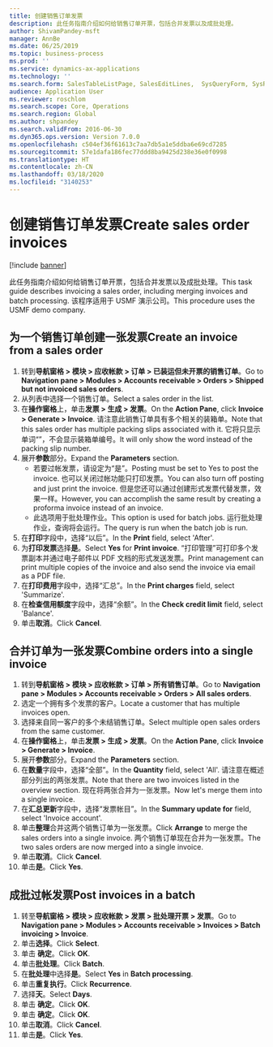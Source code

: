 ```yaml
---
title: 创建销售订单发票
description: 此任务指南介绍如何给销售订单开票，包括合并发票以及成批处理。
author: ShivamPandey-msft
manager: AnnBe
ms.date: 06/25/2019
ms.topic: business-process
ms.prod: ''
ms.service: dynamics-ax-applications
ms.technology: ''
ms.search.form: SalesTableListPage, SalesEditLines,  SysQueryForm, SysRecurrence
audience: Application User
ms.reviewer: roschlom
ms.search.scope: Core, Operations
ms.search.region: Global
ms.author: shpandey
ms.search.validFrom: 2016-06-30
ms.dyn365.ops.version: Version 7.0.0
ms.openlocfilehash: c504ef36f61613c7aa7db5a1e5ddba6e69cd7285
ms.sourcegitcommit: 57e1dafa186fec77ddd8ba9425d238e36e0f0998
ms.translationtype: HT
ms.contentlocale: zh-CN
ms.lasthandoff: 03/18/2020
ms.locfileid: "3140253"
---
```

# <a name="create-sales-order-invoices"></a><span data-ttu-id="e9972-103">创建销售订单发票</span><span class="sxs-lookup"><span data-stu-id="e9972-103">Create sales order invoices</span></span>

[!include [banner](../../includes/banner.md)]

<span data-ttu-id="e9972-104">此任务指南介绍如何给销售订单开票，包括合并发票以及成批处理。</span><span class="sxs-lookup"><span data-stu-id="e9972-104">This task guide describes invoicing a sales order, including merging invoices and batch processing.</span></span> <span data-ttu-id="e9972-105">该程序适用于 USMF 演示公司。</span><span class="sxs-lookup"><span data-stu-id="e9972-105">This procedure uses the USMF demo company.</span></span>


## <a name="create-an-invoice-from-a-sales-order"></a><span data-ttu-id="e9972-106">为一个销售订单创建一张发票</span><span class="sxs-lookup"><span data-stu-id="e9972-106">Create an invoice from a sales order</span></span>
1. <span data-ttu-id="e9972-107">转到**导航窗格 > 模块 > 应收帐款 > 订单 > 已装运但未开票的销售订单**。</span><span class="sxs-lookup"><span data-stu-id="e9972-107">Go to **Navigation pane > Modules > Accounts receivable > Orders > Shipped but not invoiced sales orders**.</span></span>
2. <span data-ttu-id="e9972-108">从列表中选择一个销售订单。</span><span class="sxs-lookup"><span data-stu-id="e9972-108">Select a sales order in the list.</span></span> 
3. <span data-ttu-id="e9972-109">在**操作窗格**上，单击**发票 > 生成 > 发票**。</span><span class="sxs-lookup"><span data-stu-id="e9972-109">On the **Action Pane**, click **Invoice > Generate > Invoice**.</span></span> <span data-ttu-id="e9972-110">请注意此销售订单具有多个相关的装箱单。</span><span class="sxs-lookup"><span data-stu-id="e9972-110">Note that this sales order has multiple packing slips associated with it.</span></span> <span data-ttu-id="e9972-111">它将只显示单词“<multiple>”，不会显示装箱单编号。</span><span class="sxs-lookup"><span data-stu-id="e9972-111">It will only show the word <multiple> instead of the packing slip number.</span></span>  
4. <span data-ttu-id="e9972-112">展开**参数**部分。</span><span class="sxs-lookup"><span data-stu-id="e9972-112">Expand the **Parameters** section.</span></span>
    - <span data-ttu-id="e9972-113">若要过帐发票，请设定为“是”。</span><span class="sxs-lookup"><span data-stu-id="e9972-113">Posting must be set to Yes to post the invoice.</span></span> <span data-ttu-id="e9972-114">也可以关闭过帐功能只打印发票。</span><span class="sxs-lookup"><span data-stu-id="e9972-114">You can also turn off posting and just print the invoice.</span></span> <span data-ttu-id="e9972-115">但是您还可以通过创建形式发票代替发票，效果一样。</span><span class="sxs-lookup"><span data-stu-id="e9972-115">However, you can accomplish the same result by creating a proforma invoice instead of an invoice.</span></span>  
    - <span data-ttu-id="e9972-116">此选项用于批处理作业。</span><span class="sxs-lookup"><span data-stu-id="e9972-116">This option is used for batch jobs.</span></span> <span data-ttu-id="e9972-117">运行批处理作业，查询将会运行。</span><span class="sxs-lookup"><span data-stu-id="e9972-117">The query is run when the batch job is run.</span></span>
5. <span data-ttu-id="e9972-118">在**打印**字段中，选择“以后”。</span><span class="sxs-lookup"><span data-stu-id="e9972-118">In the **Print** field, select 'After'.</span></span>
6. <span data-ttu-id="e9972-119">为**打印发票**选择**是**。</span><span class="sxs-lookup"><span data-stu-id="e9972-119">Select **Yes** for **Print invoice**.</span></span> <span data-ttu-id="e9972-120">“打印管理”可打印多个发票副本并通过电子邮件以 PDF 文档的形式发送发票。</span><span class="sxs-lookup"><span data-stu-id="e9972-120">Print management can print  multiple copies of the invoice and also send the invoice via email as a PDF file.</span></span>  
7. <span data-ttu-id="e9972-121">在**打印费用**字段中，选择“汇总”。</span><span class="sxs-lookup"><span data-stu-id="e9972-121">In the **Print charges** field, select 'Summarize'.</span></span>
8. <span data-ttu-id="e9972-122">在**检查信用额度**字段中，选择“余额”。</span><span class="sxs-lookup"><span data-stu-id="e9972-122">In the **Check credit limit** field, select 'Balance'.</span></span>
9. <span data-ttu-id="e9972-123">单击**取消**。</span><span class="sxs-lookup"><span data-stu-id="e9972-123">Click **Cancel**.</span></span>

## <a name="combine-orders-into-a-single-invoice"></a><span data-ttu-id="e9972-124">合并订单为一张发票</span><span class="sxs-lookup"><span data-stu-id="e9972-124">Combine orders into a single invoice</span></span>
1. <span data-ttu-id="e9972-125">转到**导航窗格 > 模块 > 应收帐款 > 订单 > 所有销售订单**。</span><span class="sxs-lookup"><span data-stu-id="e9972-125">Go to **Navigation pane > Modules > Accounts receivable > Orders > All sales orders**.</span></span>
2. <span data-ttu-id="e9972-126">选定一个拥有多个发票的客户。</span><span class="sxs-lookup"><span data-stu-id="e9972-126">Locate a customer that has multiple invoices open.</span></span>
3. <span data-ttu-id="e9972-127">选择来自同一客户的多个未结销售订单。</span><span class="sxs-lookup"><span data-stu-id="e9972-127">Select multiple open sales orders from the same customer.</span></span>
4. <span data-ttu-id="e9972-128">在**操作窗格**上，单击**发票 > 生成 > 发票**。</span><span class="sxs-lookup"><span data-stu-id="e9972-128">On the **Action Pane**, click **Invoice > Generate > Invoice**.</span></span>
5. <span data-ttu-id="e9972-129">展开**参数**部分。</span><span class="sxs-lookup"><span data-stu-id="e9972-129">Expand the **Parameters** section.</span></span>
6. <span data-ttu-id="e9972-130">在**数量**字段中，选择“全部”。</span><span class="sxs-lookup"><span data-stu-id="e9972-130">In the **Quantity** field, select 'All'.</span></span> <span data-ttu-id="e9972-131">请注意在概述部分列出的两张发票。</span><span class="sxs-lookup"><span data-stu-id="e9972-131">Note that there are two invoices listed in the overview section.</span></span> <span data-ttu-id="e9972-132">现在将两张合并为一张发票。</span><span class="sxs-lookup"><span data-stu-id="e9972-132">Now let's merge them into a single invoice.</span></span>  
7. <span data-ttu-id="e9972-133">在**汇总更新**字段中，选择“发票帐目”。</span><span class="sxs-lookup"><span data-stu-id="e9972-133">In the **Summary update for** field, select 'Invoice account'.</span></span>
8. <span data-ttu-id="e9972-134">单击**整理**合并这两个销售订单为一张发票。</span><span class="sxs-lookup"><span data-stu-id="e9972-134">Click **Arrange** to merge the sales orders into a single invoice.</span></span> <span data-ttu-id="e9972-135">两个销售订单现在合并为一张发票。</span><span class="sxs-lookup"><span data-stu-id="e9972-135">The two sales orders are now merged into a single invoice.</span></span>   
9. <span data-ttu-id="e9972-136">单击**取消**。</span><span class="sxs-lookup"><span data-stu-id="e9972-136">Click **Cancel**.</span></span>
10. <span data-ttu-id="e9972-137">单击**是**。</span><span class="sxs-lookup"><span data-stu-id="e9972-137">Click **Yes**.</span></span>

## <a name="post-invoices-in-a-batch"></a><span data-ttu-id="e9972-138">成批过帐发票</span><span class="sxs-lookup"><span data-stu-id="e9972-138">Post invoices in a batch</span></span>
1. <span data-ttu-id="e9972-139">转至**导航窗格 > 模块 > 应收帐款 > 发票 > 批处理开票 > 发票**。</span><span class="sxs-lookup"><span data-stu-id="e9972-139">Go to **Navigation pane > Modules > Accounts receivable > Invoices > Batch invoicing > Invoice**.</span></span>
2. <span data-ttu-id="e9972-140">单击**选择**。</span><span class="sxs-lookup"><span data-stu-id="e9972-140">Click **Select**.</span></span>
3. <span data-ttu-id="e9972-141">单击 **确定**。</span><span class="sxs-lookup"><span data-stu-id="e9972-141">Click **OK**.</span></span>
4. <span data-ttu-id="e9972-142">单击**批处理**。</span><span class="sxs-lookup"><span data-stu-id="e9972-142">Click **Batch**.</span></span>
5. <span data-ttu-id="e9972-143">在**批处理**中选择**是**。</span><span class="sxs-lookup"><span data-stu-id="e9972-143">Select **Yes** in **Batch processing**.</span></span>
6. <span data-ttu-id="e9972-144">单击**重复执行**。</span><span class="sxs-lookup"><span data-stu-id="e9972-144">Click **Recurrence**.</span></span>
7. <span data-ttu-id="e9972-145">选择**天**。</span><span class="sxs-lookup"><span data-stu-id="e9972-145">Select **Days**.</span></span>
8. <span data-ttu-id="e9972-146">单击 **确定**。</span><span class="sxs-lookup"><span data-stu-id="e9972-146">Click **OK**.</span></span>
9. <span data-ttu-id="e9972-147">单击 **确定**。</span><span class="sxs-lookup"><span data-stu-id="e9972-147">Click **OK**.</span></span>
10. <span data-ttu-id="e9972-148">单击**取消**。</span><span class="sxs-lookup"><span data-stu-id="e9972-148">Click **Cancel**.</span></span>
11. <span data-ttu-id="e9972-149">单击**是**。</span><span class="sxs-lookup"><span data-stu-id="e9972-149">Click **Yes**.</span></span>

